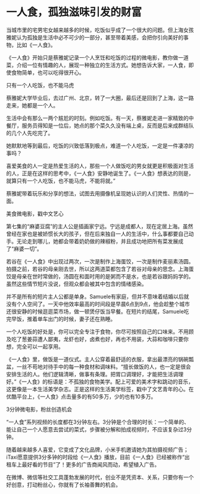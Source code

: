 # 一人食，孤独滋味引发的财富

当城市里的宅男宅女越来越多的时候，吃饭似乎成了一个很大的问题。但上海女孩雅妮认为孤独是生活中必不可少的一部分，甚至带着美感，会把你引向美好的事物，比如《一人食》。 

《一人食》开始只是蔡雅妮记录一个人烹饪和吃饭的过程的微电影，教你做一道菜，介绍一位有情趣的人，展现一种独立的生活方式。她想告诉大家，一人食，即使食物简单，也可以吃得很开心。 

只有一个人吃饭，也不能马虎 

蔡雅妮大学毕业后，去过广州、北京，转了一大圈，最后还是回到了上海，这一路走来，她都是一个人。 

生活中会有那么一两个尴尬的时刻。例如吃饭。有一天，蔡雅妮走进一家精致的中餐厅，服务员得知是一位后，她点的那个菜久久没有端上桌，反而是后来成群结队的几个人先吃完了。 

她默默地等到最后，吃饭的兴致低落到极点，难道一个人吃饭，一定是一件凄凉的事吗？ 

喜爱美食的人一定是热爱生活的人，那些一个人做饭吃的男女就更是积极面对生活的人，正是在这样的思考中，《一人食》安静地诞生了。《一人食》想表达的则是，就算只有一个人吃饭，也不能马虎，不能将就。” 

蔡雅妮带着玩乐和分享的想法，试图去用摄像机呈现她认识的人们灵性、热情的一面。 

美食微电影，戳中文艺心 

第七集的“麻婆豆腐”的主人公是插画家宁远。宁远是成都人，现在定居上海。虽然曾经在家也是被娇惯长大的孩子，但在后来独自一人的生活中，什么事都要自己动手。无论走到哪儿，她都会带着奶奶做的辣椒粉，并且成功地把所有菜发展成了“麻婆一切”。 

若谷在《一人食》中出现过两次，一次是制作上海蛋饺，一次是制作麦丽素汤圆。拍摄之前，若谷的母亲刚去世，所以这两道菜都包含了若谷对母亲的思念。上海蛋饺是母亲在世时常做的，汤圆在和面时用的是粥而不是水，也是若谷跟妈妈学的。虽然这些情节短片没说，但观众都会被其中包含的情绪感染。 

并不是所有的短片主人公都是单身。Samuele有家庭，但并不意味着结婚以后就没有个人空间了。一天中他效率最高的时间段是早晨6点到9点，他会趁整个城市还很安静的时候逛逛菜市场，做一顿煲仔饭当早餐。在短片的结尾，Samuele吃完早饭，推着单车出门的时候，妻子还在熟睡。 

一个人吃饭的好处是，你可以完全专注于食物，你尽可按照自己的口味来。不用顾及吃了葱姜蒜遭人鄙夷，龙虾也好，卤煮也好，再也不用装，大蒜和咖啡只要你想，完全可以一起享用。 

《一人食》里，做饭是一道仪式。主人公穿着最舒适的衣服，拿出最漂亮的锅碗瓢盆，一丝不苟地对待手中的每一种食材和调味料。“擅长做饭的人，也一定是很会安排生活的人。他们逻辑清晰，做事有条理。把胃口调理好，才能把生活调理好。”《一人食》的标语是：不孤独的食物美学。配上可爱的美术字和跳动的音乐，这更像是一本生活美学杂志。正是这样的生活美学标签，戳中了文艺青年的心。在优酷平台上，《一人食》点击量多的有50多万，少的也有10多万。 

3分钟微电影，粉丝创造机会 

“一人食”系列视频的长度都在3分钟左右。3分钟是个合理的时长：一个简单的、能让自己一个人愿意去尝试的菜式，步骤被分解和拍成视频时，不应该复杂过3分钟。 

随着越来越多人喜爱，它变成了文化品牌，小米手机邀请她为其拍摄视频广告；iTaxi愿意提供3分多钟的时段给《一人食》播放，目前《一人食》已经被称作“出租车上最好看的节目”了！更多的广告商闻风而动，希望植入广告。 

在微博、微信等社交工具蓬勃发展的时代，创业不是凭资本、关系，只要你有一个好创意，打动粉丝心，你就有了长袖善舞的机会。